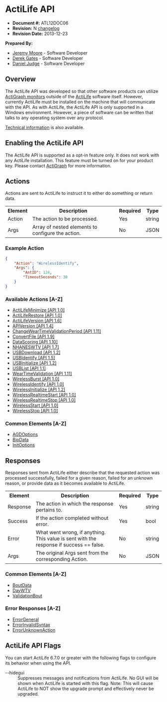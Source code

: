 # ActiLife API

* **Document #:** ATL12DOC06
* **Revision:** N [changelog](changelog.md)
* **Revision Date:** 2013-12-23

**Prepared By:**
  
* [Jeremy Moore](https://github.com/jeremydavidmoore) - Software Developer
* [Derek Gates](https://github.com/derekgates) - Software Developer
* [Daniel Judge](https://github.com/dwjref) - Software Developer

## Overview

The ActiLife API was developed so that other software products can utilize [ActiGraph monitors](http://www.actigraphcorp.com/product-category/activity-monitors) outside of the [ActiLife](http://www.actigraphcorp.com/product-category/software) software itself.  However, currently ActiLife must be installed on the machine that will communicate with the API.  As with ActiLife, the ActiLife API is only supported in a Windows environment. However, a piece of software can be written that talks to any operating system over any protocol.

[Technical information](technical.md) is also available.

## Enabling the ActiLife API

The ActiLife API is supported as a opt-in feature only.  It does not work with any ActiLife installation.  This feature must be turned on for your product key.  Please contact [ActiGraph](http://www.actigraphcorp.com/support/contact-support/) for more information.

## Actions

Actions are sent to ActiLife to instruct it to either do something or return data.

<table>
  <tr>
    <th>Element</th>
    <th>Description</th>
    <th>Required</th>
    <th>Type</th>
  </tr>
  <tr>
    <td>Action</td>
    <td>The action to be processed.</td>
    <td>Yes</td>
    <td>string</td>
  </tr>
  <tr>
    <td>Args</td>
    <td>Array of nested elements to configure the action.</td>
    <td>No</td>
    <td>JSON</td>
  </tr>
</table>

### Example Action
```JSON
{
    "Action": "WirelessIdentify",
    "Args": {
        "AntID": 124,
        "TimeoutSeconds": 30
    }
}
```


### Available Actions [A-Z]

* [ActiLifeMinimize [API 1.0]](actions/actilifeminimize.md)
* [ActiLifeRestore [API 1.0]](actions/actiliferestore.md)
* [ActiLifeVersion [API 1.6]](actions/actilifeversion.md)
* [APIVersion [API 1.4]](actions/apiversion.md)
* [ChangeWearTimeValidationPeriod [API 1.11]](actions/changewtvperiod.md)
* [ConvertFile [API 1.9]](actions/convertfile.md)
* [DataScoring [API 1.10]](actions/datascoring.md)
* [NHANESWTV [API 1.7]](actions/nhaneswtv.md)
* [USBDownload [API 1.2]](actions/usbdownload.md)
* [USBIdentify [API 1.5]](actions/usbidentify.md)
* [USBInitialize [API 1.2]](actions/usbinitialize.md)
* [USBList [API 1.1]](actions/usblist.md)
* [WearTimeValidation [API 1.11]](actions/weartimevalidation.md)
* [WirelessBurst [API 1.0]](actions/wirelessburst.md)
* [WirelessIdentify [API 1.0]](actions/wirelessidentify.md)
* [WirelessInitialize [API 1.2]](actions/wirelessinitialize.md)
* [WirelessRealtimeStart [API 1.0]](actions/wirelessrealtimestart.md)
* [WirelessRealtimeStop [API 1.0]](actions/wirelessrealtimestop.md)
* [WirelessStart [API 1.0]](actions/wirelessstart.md)
* [WirelessStop [API 1.0]](actions/wirelessstop.md)

### Common Elements [A-Z]

* [AGDOptions](elements/agdoptions.md)
* [BioData](elements/biodata.md)
* [InitOptions](elements/initoptions.md)

## Responses

Responses sent from ActiLife either describe that the requested action was processed successfully, failed for a given reason, failed for an unknown reason, or provide data as it becomes available to ActiLife.

<table>
  <tr>
    <th>Element</th>
    <th>Description</th>
    <th>Required</th>
    <th>Type</th>
  </tr>
  <tr>
    <td>Response</td>
    <td>The action in which the response pertains to.</td>
    <td>Yes</td>
    <td>string</td>
  </tr>
  <tr>
    <td>Success</td>
    <td>If the action completed without error.</td>
    <td>Yes</td>
    <td>bool</td>
  </tr>
  <tr>
    <td>Error</td>
    <td>What went wrong, if anything. This value is sent with the response if success == false.</td>
    <td>No</td>
    <td>string</td>
  </tr>
  <tr>
    <td>Args</td>
    <td>The original Args sent from the corresponding Action.</td>
    <td>No</td>
    <td>JSON</td>
  </tr>
</table>

### Common Elements [A-Z]

* [BoutData](elements/boutdata.md)
* [DayWTV](elements/daywtv.md)
* [ValidationBout](elements/validationbout.md)

### Error Responses [A-Z]

* [ErrorGeneral](responses/errorgeneral.md)
* [ErrorInvalidSyntax](responses/errorinvalidsyntax.md)
* [ErrorUnknownAction](responses/errorunknownaction.md)

## ActiLife API Flags

You can start ActiLife 6.7.0 or greater with the following flags to configure its behavior when using the API.

<dl>
    <dt>--hidegui</dt>
    <dd>Suppresses messages and notifications from ActiLife.  No GUI will be shown when ActiLife is started with this flag.  Note: This will cause ActiLife to NOT show the upgrade prompt and effectively never be upgraded.</dd>
</dl>
